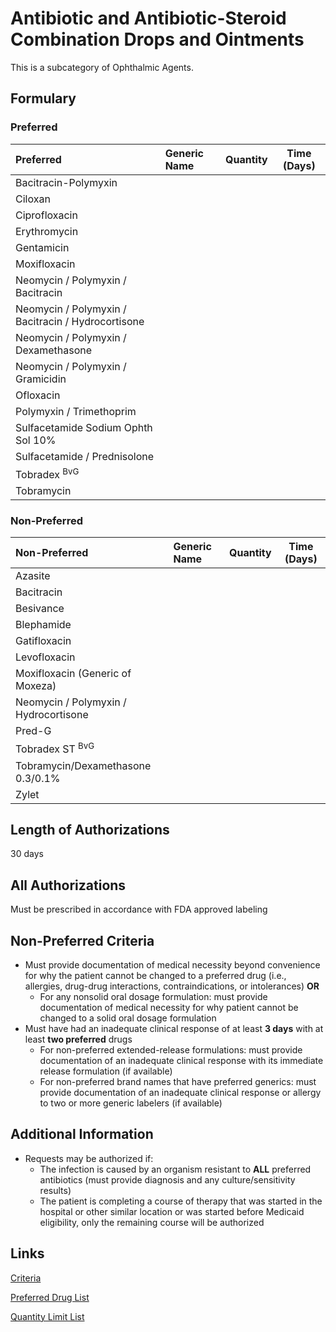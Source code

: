 # Antibiotic and Antibiotic-Steroid Combination Drops and Ointments

This is a subcategory of Ophthalmic Agents.

## Formulary

### Preferred

| Preferred                                    | Generic Name | Quantity | Time (Days) |
| :------------------------------------------- | :----------- | :------: | :---------: |
| Bacitracin-Polymyxin                         |              |          |             |
| Ciloxan                                      |              |          |             |
| Ciprofloxacin                                |              |          |             |
| Erythromycin                                 |              |          |             |
| Gentamicin                                   |              |          |             |
| Moxifloxacin                                 |              |          |             |
| Neomycin / Polymyxin / Bacitracin                |              |          |             |
| Neomycin / Polymyxin / Bacitracin / Hydrocortisone |              |          |             |
| Neomycin / Polymyxin / Dexamethasone             |              |          |             |
| Neomycin / Polymyxin / Gramicidin                |              |          |             |
| Ofloxacin                                    |              |          |             |
| Polymyxin / Trimethoprim                       |              |          |             |
| Sulfacetamide Sodium Ophth Sol 10%           |              |          |             |
| Sulfacetamide / Prednisolone                   |              |          |             |
| Tobradex <sup>BvG</sup>                                 |              |          |             |
| Tobramycin                                   |              |          |             |

### Non-Preferred

| Non-Preferred                     | Generic Name | Quantity | Time (Days) |
| :-------------------------------- | :----------- | :------: | :---------: |
| Azasite                           |              |          |             |
| Bacitracin                        |              |          |             |
| Besivance                         |              |          |             |
| Blephamide                        |              |          |             |
| Gatifloxacin                      |              |          |             |
| Levofloxacin                      |              |          |             |
| Moxifloxacin (Generic of Moxeza)  |              |          |             |
| Neomycin / Polymyxin / Hydrocortisone |              |          |             |
| Pred-G                            |              |          |             |
| Tobradex ST <sup>BvG</sup>                   |              |          |             |
| Tobramycin/Dexamethasone 0.3/0.1% |              |          |             |
| Zylet                             |              |          |             |

## Length of Authorizations

30 days

## All Authorizations

Must be prescribed in accordance with FDA approved labeling

## Non-Preferred Criteria

- Must provide documentation of medical necessity beyond convenience for why the patient cannot be changed to a preferred drug (i.e., allergies, drug-drug interactions, contraindications, or intolerances) **OR**
    - For any nonsolid oral dosage formulation: must provide documentation of medical necessity for why patient cannot be changed to a solid oral dosage formulation
- Must have had an inadequate clinical response of at least **3 days** with at least **two preferred** drugs
    - For non-preferred extended-release formulations: must provide documentation of an inadequate clinical response with its immediate release formulation (if available)
    - For non-preferred brand names that have preferred generics: must provide documentation of an inadequate clinical response or allergy to two or more generic labelers (if available)

## Additional Information

- Requests may be authorized if:
    - The infection is caused by an organism resistant to **ALL** preferred antibiotics (must provide diagnosis and any culture/sensitivity results)
    - The patient is completing a course of therapy that was started in the hospital or other similar location or was started before Medicaid eligibility, only the remaining course will be authorized

## Links

[Criteria](https://pharmacy.medicaid.ohio.gov/sites/default/files/20230101_UPDL%20_Criteria_APPROVED.pdf#page=84)

[Preferred Drug List](https://pharmacy.medicaid.ohio.gov/sites/default/files/20230101_UPDL_APPROVED_12.13.22.pdf#page=28)

[Quantity Limit List](https://pharmacy.medicaid.ohio.gov/sites/default/files/20230101_Ohio_Medicaid_Quantity_Document_APPROVED.pdf)
